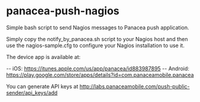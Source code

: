 panacea-push-nagios
===================

Simple bash script to send Nagios messages to Panacea push application.

Simply copy the notify_by_panacea.sh script to your Nagios host and then use the nagios-sample.cfg to configure your Nagios installation to use it.

The device app is available at:

-- iOS: https://itunes.apple.com/us/app/panacea/id883987895
-- Android: https://play.google.com/store/apps/details?id=com.panaceamobile.panacea

You can generate API keys at http://labs.panaceamobile.com/push-public-sender/api_keys/add


